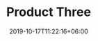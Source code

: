 ---
title: 'Product Three'
date: 2019-10-17T11:22:16+06:00
draft: false
# meta description 
description: ''
# product Price
price: '30.0'
# Product Short Description
shortDescription: ''
productID: '9e2e9016-1312-ec11-995e-5056b3a43jpg'
type: 'products'
category: 'Category'
images:
  - image: 'https://controllers.eralive.net/images/2.jpg'  
---